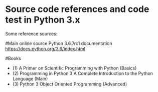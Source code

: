# Source code references and code test in Python 3.x
Some reference sources:

#Main online source
Python 3.6.7rc1 documentation https://docs.python.org/3.6/index.html

#Books
* (1) A Primer on Scientific Programming with Python (Basics)
* (2) Programming in Python 3 A Complete Introduction to the Python Language (Main)
* (3) Python 3 Object Oriented Programming (Advanced)
